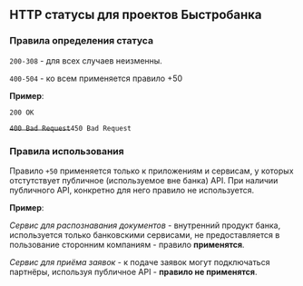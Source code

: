 ## HTTP статусы для проектов Быстробанка

### Правила определения статуса

`200-308` - для всех случаев неизменны.

`400-504` - ко всем применяется правило +50

**Пример**:

`200 OK`

<strike>`400 Bad Request`</strike>`450 Bad Request`

### Правила использования

Правило `+50` применяется только к приложениям и сервисам, у которых отстутствует публичное (используемое вне банка) API. При наличии публичного API, конкретно для него правило не используется.

**Пример**:

_Сервис для распознавания документов_ - внутренний продукт банка, используется только банковскими сервисами, не предоставляется в пользование сторонним компаниям - правило **применятся**.

_Сервис для приёма заявок_ - к подаче заявок могут подключаться партнёры, используя публичное API - **правило не применятся**.